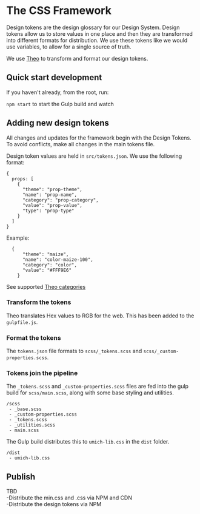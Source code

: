 # The CSS Framework

Design tokens are the design glossary for our Design System. Design tokens allow us to store values in one place and then they are transformed into different formats for distribution. We use these tokens like we would use variables, to allow for a single source of truth.

We use [Theo](https://github.com/salesforce-ux/theo) to transform and format our design tokens.

## Quick start development

If you haven't already, from the root, run:

`npm start` to start the Gulp build and watch

## Adding new design tokens

All changes and updates for the framework begin with the Design Tokens. To avoid conflicts, make all changes in the main tokens file.

Design token values are held in `src/tokens.json`. We use the following format:

```
{
  props: [
    {
      "theme": "prop-theme",
      "name": "prop-name",
      "category": "prop-category",
      "value": "prop-value",
      "type": "prop-type"
    }
  ]
}

```

Example:

```
  {
      "theme": "maize",
      "name": "color-maize-100",
      "category": "color",
      "value": "#FFF9E6"
    }
```

See supported [Theo categories](https://github.com/salesforce-ux/theo#supported-categories)

### Transform the tokens

Theo translates Hex values to RGB for the web. This has been added to the `gulpfile.js`.

### Format the tokens

The `tokens.json` file formats to `scss/_tokens.scss` and `scss/_custom-properties.scss`.

### Tokens join the pipeline

The `_tokens.scss` and `_custom-properties.scss` files are fed into the gulp build for `scss/main.scss`, along with some base styling and utilities.

```
/scss
 - _base.scss
 - _custom-properties.scss
 - _tokens.scss
 - _utilities.scss
 - main.scss
```

The Gulp build distributes this to `umich-lib.css` in the `dist` folder.

```
/dist
 - umich-lib.css
```

## Publish

TBD  
-Distribute the min.css and .css via NPM and CDN  
-Distribute the design tokens via NPM
